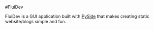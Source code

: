 #FluiDev

FluiDev is a GUI application built with [PySide](http://www.pyside.org/) that makes creating static website/blogs simple and fun.